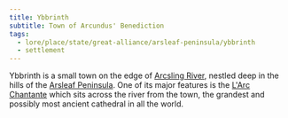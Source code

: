 ```yaml
---
title: Ybbrinth
subtitle: Town of Arcundus' Benediction
tags:
  - lore/place/state/great-alliance/arsleaf-peninsula/ybbrinth
  - settlement
---
```

Ybbrinth is a small town on the edge of [Arcsling River](river-arcsling.md), nestled deep in the hills of the [Arsleaf Peninsula](index.md). One of its major features is the [L'Arc Chantante](../../../landmark/larc-chantante.md) which sits across the river from the town, the grandest and possibly most ancient cathedral in all the world.
